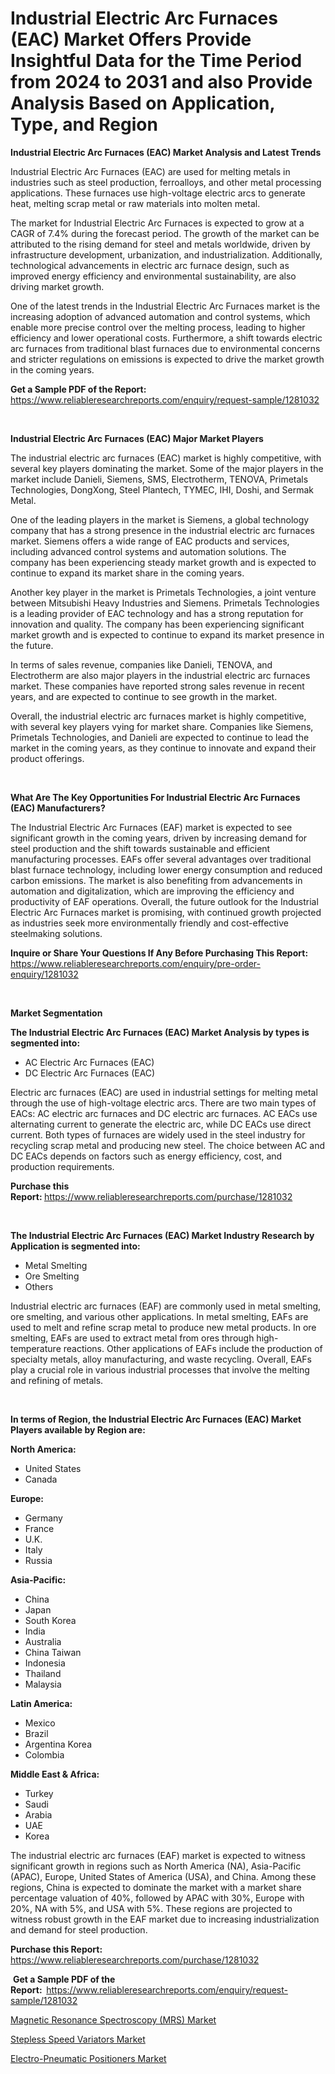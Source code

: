 <p><h1>Industrial Electric Arc Furnaces (EAC) Market Offers Provide Insightful Data for the Time Period from 2024 to 2031 and also Provide Analysis Based on Application, Type, and Region</h1></p><p><strong>Industrial Electric Arc Furnaces (EAC) Market Analysis and Latest Trends</strong></p>
<p><p>Industrial Electric Arc Furnaces (EAC) are used for melting metals in industries such as steel production, ferroalloys, and other metal processing applications. These furnaces use high-voltage electric arcs to generate heat, melting scrap metal or raw materials into molten metal.</p><p>The market for Industrial Electric Arc Furnaces is expected to grow at a CAGR of 7.4% during the forecast period. The growth of the market can be attributed to the rising demand for steel and metals worldwide, driven by infrastructure development, urbanization, and industrialization. Additionally, technological advancements in electric arc furnace design, such as improved energy efficiency and environmental sustainability, are also driving market growth.</p><p>One of the latest trends in the Industrial Electric Arc Furnaces market is the increasing adoption of advanced automation and control systems, which enable more precise control over the melting process, leading to higher efficiency and lower operational costs. Furthermore, a shift towards electric arc furnaces from traditional blast furnaces due to environmental concerns and stricter regulations on emissions is expected to drive the market growth in the coming years.</p></p>
<p><strong>Get a Sample PDF of the Report:&nbsp;</strong> <a href="https://www.reliableresearchreports.com/enquiry/request-sample/1281032">https://www.reliableresearchreports.com/enquiry/request-sample/1281032</a></p>
<p>&nbsp;</p>
<p><strong>Industrial Electric Arc Furnaces (EAC) Major Market Players</strong></p>
<p><p>The industrial electric arc furnaces (EAC) market is highly competitive, with several key players dominating the market. Some of the major players in the market include Danieli, Siemens, SMS, Electrotherm, TENOVA, Primetals Technologies, DongXong, Steel Plantech, TYMEC, IHI, Doshi, and Sermak Metal.</p><p>One of the leading players in the market is Siemens, a global technology company that has a strong presence in the industrial electric arc furnaces market. Siemens offers a wide range of EAC products and services, including advanced control systems and automation solutions. The company has been experiencing steady market growth and is expected to continue to expand its market share in the coming years.</p><p>Another key player in the market is Primetals Technologies, a joint venture between Mitsubishi Heavy Industries and Siemens. Primetals Technologies is a leading provider of EAC technology and has a strong reputation for innovation and quality. The company has been experiencing significant market growth and is expected to continue to expand its market presence in the future.</p><p>In terms of sales revenue, companies like Danieli, TENOVA, and Electrotherm are also major players in the industrial electric arc furnaces market. These companies have reported strong sales revenue in recent years, and are expected to continue to see growth in the market.</p><p>Overall, the industrial electric arc furnaces market is highly competitive, with several key players vying for market share. Companies like Siemens, Primetals Technologies, and Danieli are expected to continue to lead the market in the coming years, as they continue to innovate and expand their product offerings.</p></p>
<p>&nbsp;</p>
<p><strong>What Are The Key Opportunities For Industrial Electric Arc Furnaces (EAC) Manufacturers?</strong></p>
<p><p>The Industrial Electric Arc Furnaces (EAF) market is expected to see significant growth in the coming years, driven by increasing demand for steel production and the shift towards sustainable and efficient manufacturing processes. EAFs offer several advantages over traditional blast furnace technology, including lower energy consumption and reduced carbon emissions. The market is also benefiting from advancements in automation and digitalization, which are improving the efficiency and productivity of EAF operations. Overall, the future outlook for the Industrial Electric Arc Furnaces market is promising, with continued growth projected as industries seek more environmentally friendly and cost-effective steelmaking solutions.</p></p>
<p><strong>Inquire or Share Your Questions If Any Before Purchasing This Report:</strong> <a href="https://www.reliableresearchreports.com/enquiry/pre-order-enquiry/1281032">https://www.reliableresearchreports.com/enquiry/pre-order-enquiry/1281032</a></p>
<p>&nbsp;</p>
<p><strong>Market Segmentation</strong></p>
<p><strong>The Industrial Electric Arc Furnaces (EAC) Market Analysis by types is segmented into:</strong></p>
<p><ul><li>AC Electric Arc Furnaces (EAC)</li><li>DC Electric Arc Furnaces (EAC)</li></ul></p>
<p><p>Electric arc furnaces (EAC) are used in industrial settings for melting metal through the use of high-voltage electric arcs. There are two main types of EACs: AC electric arc furnaces and DC electric arc furnaces. AC EACs use alternating current to generate the electric arc, while DC EACs use direct current. Both types of furnaces are widely used in the steel industry for recycling scrap metal and producing new steel. The choice between AC and DC EACs depends on factors such as energy efficiency, cost, and production requirements.</p></p>
<p><strong>Purchase this Report:&nbsp;</strong><a href="https://www.reliableresearchreports.com/purchase/1281032">https://www.reliableresearchreports.com/purchase/1281032</a></p>
<p>&nbsp;</p>
<p><strong>The Industrial Electric Arc Furnaces (EAC) Market Industry Research by Application is segmented into:</strong></p>
<p><ul><li>Metal Smelting</li><li>Ore Smelting</li><li>Others</li></ul></p>
<p><p>Industrial electric arc furnaces (EAF) are commonly used in metal smelting, ore smelting, and various other applications. In metal smelting, EAFs are used to melt and refine scrap metal to produce new metal products. In ore smelting, EAFs are used to extract metal from ores through high-temperature reactions. Other applications of EAFs include the production of specialty metals, alloy manufacturing, and waste recycling. Overall, EAFs play a crucial role in various industrial processes that involve the melting and refining of metals.</p></p>
<p>&nbsp;</p>
<p><strong>In terms of Region, the Industrial Electric Arc Furnaces (EAC) Market Players available by Region are:</strong></p>
<p>
    <p> <strong> North America: </strong>
        <ul>
            <li>United States</li>
            <li>Canada</li>
        </ul>
        </p> 
    <p> <strong> Europe: </strong>
        <ul>
            <li>Germany</li>
            <li>France</li>
            <li>U.K.</li>
            <li>Italy</li>
            <li>Russia</li>
        </ul>
        </p> 
    <p> <strong> Asia-Pacific: </strong>
        <ul>
            <li>China</li>
            <li>Japan</li>
            <li>South Korea</li>
            <li>India</li>
            <li>Australia</li>
            <li>China Taiwan</li>
            <li>Indonesia</li>
            <li>Thailand</li>
            <li>Malaysia</li>
        </ul>
        </p> 
    <p> <strong> Latin America: </strong>
        <ul>
            <li>Mexico</li>
            <li>Brazil</li>
            <li>Argentina Korea</li>
            <li>Colombia</li>
        </ul>
        </p> 
    <p> <strong> Middle East & Africa: </strong>
        <ul>
            <li>Turkey</li>
            <li>Saudi</li>
            <li>Arabia</li>
            <li>UAE</li>
            <li>Korea</li>
        </ul>
    </p>
    </p>
<p><p>The industrial electric arc furnaces (EAF) market is expected to witness significant growth in regions such as North America (NA), Asia-Pacific (APAC), Europe, United States of America (USA), and China. Among these regions, China is expected to dominate the market with a market share percentage valuation of 40%, followed by APAC with 30%, Europe with 20%, NA with 5%, and USA with 5%. These regions are projected to witness robust growth in the EAF market due to increasing industrialization and demand for steel production.</p></p>
<p><strong>Purchase this Report: </strong><a href="https://www.reliableresearchreports.com/purchase/1281032">https://www.reliableresearchreports.com/purchase/1281032</a></p>
<p>&nbsp;<strong>Get a Sample PDF of the Report:&nbsp;&nbsp;</strong><a href="https://www.reliableresearchreports.com/enquiry/request-sample/1281032">https://www.reliableresearchreports.com/enquiry/request-sample/1281032</a></p>
<p><strong></strong></p>
<p><p><a href="https://github.com/danielneavesallisons03mba/Market-Research-Report-List-1/blob/main/magnetic-resonance-spectroscopy-mrs-market.md">Magnetic Resonance Spectroscopy (MRS) Market</a></p><p><a href="https://github.com/changoleonlaverguenzanoexiste/Market-Research-Report-List-2/blob/main/stepless-speed-variators-market.md">Stepless Speed Variators Market</a></p><p><a href="https://github.com/dimitrishawkinswaynenp91rgz/Market-Research-Report-List-1/blob/main/electro-pneumatic-positioners-market.md">Electro-Pneumatic Positioners Market</a></p></p>